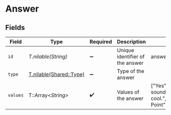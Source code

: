# Answer


## Fields

| Field                                                              | Type                                                               | Required                                                           | Description                                                        | Example                                                            |
| ------------------------------------------------------------------ | ------------------------------------------------------------------ | ------------------------------------------------------------------ | ------------------------------------------------------------------ | ------------------------------------------------------------------ |
| `id`                                                               | *T.nilable(String)*                                                | :heavy_minus_sign:                                                 | Unique identifier of the answer                                    | answer_1                                                           |
| `type`                                                             | [T.nilable(Shared::Type)](../../models/shared/type.md)             | :heavy_minus_sign:                                                 | Type of the answer                                                 |                                                                    |
| `values`                                                           | T::Array<*String*>                                                 | :heavy_check_mark:                                                 | Values of the answer                                               | ["Yes","No Travel","It sounds pretty cool.","Excel","Power Point"] |